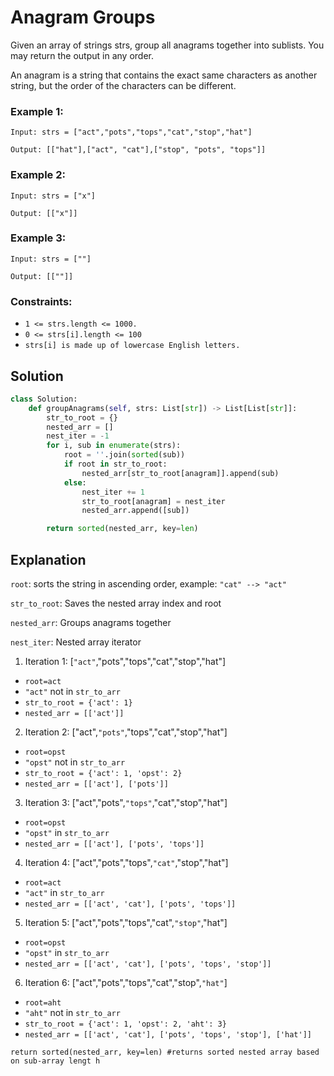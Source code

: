 # Anagram Groups
Given an array of strings strs, group all anagrams together into sublists. You may return the output in any order.

An anagram is a string that contains the exact same characters as another string, but the order of the characters can be different.

### Example 1:
```
Input: strs = ["act","pots","tops","cat","stop","hat"]

Output: [["hat"],["act", "cat"],["stop", "pots", "tops"]]
```

### Example 2:
```
Input: strs = ["x"]

Output: [["x"]]
```

### Example 3:
```
Input: strs = [""]

Output: [[""]]
```

### Constraints:
- `1 <= strs.length <= 1000.`
- `0 <= strs[i].length <= 100`
- `strs[i] is made up of lowercase English letters.`

## Solution
```python
class Solution:
    def groupAnagrams(self, strs: List[str]) -> List[List[str]]:
        str_to_root = {}
        nested_arr = []
        nest_iter = -1
        for i, sub in enumerate(strs):
            root = ''.join(sorted(sub))
            if root in str_to_root:
                nested_arr[str_to_root[anagram]].append(sub)
            else:
                nest_iter += 1
                str_to_root[anagram] = nest_iter
                nested_arr.append([sub])

        return sorted(nested_arr, key=len)
```

## Explanation
`root`: sorts the string in ascending order, example: `"cat" --> "act"`

`str_to_root`: Saves the nested array index and root

`nested_arr`: Groups anagrams together

`nest_iter`: Nested array iterator

1. Iteration 1: [`"act"`,"pots","tops","cat","stop","hat"]
- `root=act`
- `"act"` not in `str_to_arr`
- `str_to_root = {'act': 1}`
- `nested_arr = [['act']]`

2. Iteration 2: ["act",`"pots"`,"tops","cat","stop","hat"]
- `root=opst`
- `"opst"` not in `str_to_arr`
- `str_to_root = {'act': 1, 'opst': 2}`
- `nested_arr = [['act'], ['pots']]`

3. Iteration 3: ["act","pots",`"tops"`,"cat","stop","hat"]
- `root=opst`
- `"opst"` in `str_to_arr`
- `nested_arr = [['act'], ['pots', 'tops']]`

4. Iteration 4: ["act","pots","tops",`"cat"`,"stop","hat"]
- `root=act`
- `"act"` in `str_to_arr`
- `nested_arr = [['act', 'cat'], ['pots', 'tops']]`

5. Iteration 5: ["act","pots","tops","cat",`"stop"`,"hat"]
- `root=opst`
- `"opst"` in `str_to_arr`
- `nested_arr = [['act', 'cat'], ['pots', 'tops', 'stop']]`

6. Iteration 6: ["act","pots","tops","cat","stop",`"hat"`]
- `root=aht`
- `"aht"` not in `str_to_arr`
- `str_to_root = {'act': 1, 'opst': 2, 'aht': 3}`
- `nested_arr = [['act', 'cat'], ['pots', 'tops', 'stop'], ['hat']]`

`return sorted(nested_arr, key=len) #returns sorted nested array based on sub-array lengt h`